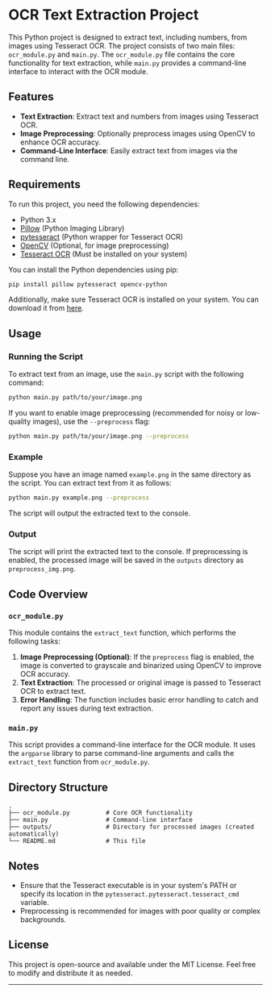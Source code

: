 # OCR Text Extraction Project

This Python project is designed to extract text, including numbers, from images using Tesseract OCR. The project consists of two main files: `ocr_module.py` and `main.py`. The `ocr_module.py` file contains the core functionality for text extraction, while `main.py` provides a command-line interface to interact with the OCR module.

## Features

- **Text Extraction**: Extract text and numbers from images using Tesseract OCR.
- **Image Preprocessing**: Optionally preprocess images using OpenCV to enhance OCR accuracy.
- **Command-Line Interface**: Easily extract text from images via the command line.

## Requirements

To run this project, you need the following dependencies:

- Python 3.x
- [Pillow](https://pillow.readthedocs.io/en/stable/) (Python Imaging Library)
- [pytesseract](https://pypi.org/project/pytesseract/) (Python wrapper for Tesseract OCR)
- [OpenCV](https://opencv.org/) (Optional, for image preprocessing)
- [Tesseract OCR](https://github.com/tesseract-ocr/tesseract) (Must be installed on your system)

You can install the Python dependencies using pip:

```bash
pip install pillow pytesseract opencv-python
```

Additionally, make sure Tesseract OCR is installed on your system. You can download it from [here](https://github.com/tesseract-ocr/tesseract).

## Usage

### Running the Script

To extract text from an image, use the `main.py` script with the following command:

```bash
python main.py path/to/your/image.png
```

If you want to enable image preprocessing (recommended for noisy or low-quality images), use the `--preprocess` flag:

```bash
python main.py path/to/your/image.png --preprocess
```

### Example

Suppose you have an image named `example.png` in the same directory as the script. You can extract text from it as follows:

```bash
python main.py example.png --preprocess
```

The script will output the extracted text to the console.

### Output

The script will print the extracted text to the console. If preprocessing is enabled, the processed image will be saved in the `outputs` directory as `preprocess_img.png`.

## Code Overview

### `ocr_module.py`

This module contains the `extract_text` function, which performs the following tasks:

1. **Image Preprocessing (Optional)**: If the `preprocess` flag is enabled, the image is converted to grayscale and binarized using OpenCV to improve OCR accuracy.
2. **Text Extraction**: The processed or original image is passed to Tesseract OCR to extract text.
3. **Error Handling**: The function includes basic error handling to catch and report any issues during text extraction.

### `main.py`

This script provides a command-line interface for the OCR module. It uses the `argparse` library to parse command-line arguments and calls the `extract_text` function from `ocr_module.py`.

## Directory Structure

```
.
├── ocr_module.py          # Core OCR functionality
├── main.py                # Command-line interface
├── outputs/               # Directory for processed images (created automatically)
└── README.md              # This file
```

## Notes

- Ensure that the Tesseract executable is in your system's PATH or specify its location in the `pytesseract.pytesseract.tesseract_cmd` variable.
- Preprocessing is recommended for images with poor quality or complex backgrounds.

## License

This project is open-source and available under the MIT License. Feel free to modify and distribute it as needed.

---